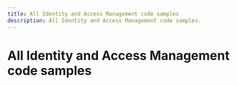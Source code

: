 ```yaml
---
title: All Identity and Access Management code samples
description: All Identity and Access Management code samples.
---
```


# All Identity and Access Management code samples
